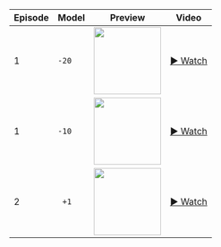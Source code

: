 
| Episode | Model | Preview | Video |
|---------|--------|---------|--------|
| 1       | `-20`  | <img src="docs/thumb_-20.png" width="120"/> | <a href="https://github.com/jozeni00/csci-166/blob/main/src/homework2/ALE_Atlantis2-v5-best_4-20250924-1700-test_epsdec10000_rs1000_sync500-episode-0.mp4" target="_blank">▶ Watch</a> |
| 1       | `-10`  | <img src="docs/thumb_-10.png" width="120"/> | <a href="https://github.com/jozeni00/csci-166/blob/main/src/homework2/ALE_Atlantis2-v5-best_4-20250924-1700-test_epsdec10000_rs1000_sync500-episode-1.mp4" target="_blank">▶ Watch</a> |
| 2       | ` +1`  | <img src="docs/thumb_+01.png" width="120"/> | <a href="https://github.com/jozeni00/csci-166/blob/main/src/homework2/ALE_Atlantis2-v5-best_4-20250924-1700-test_epsdec10000_rs1000_sync500-episode-2.mp4" target="_blank">▶ Watch</a> |
